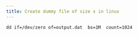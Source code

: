 ```yaml
---
title: Create dummy file of size x in linux
---
```


`dd if=/dev/zero of=output.dat  bs=1M  count=1024`
